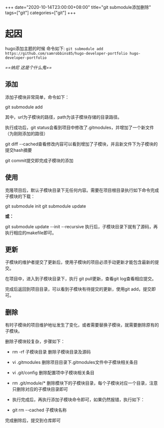 +++
date="2020-10-14T23:00:00+08:00"
title="git submodule添加删除"
tags=["git"]
categories=["git"]
+++

# 起因
hugo添加主题的时候 命令如下:
`git submodule add https://github.com/samrobbins85/hugo-developer-portfolio hugo-developer-portfolio
`

*==纳尼 这是个什么鬼==*


## 添加

添加子模块非常简单，命令如下：

git submodule add <url> <path>

其中，url为子模块的路径，path为该子模块存储的目录路径。

执行成功后，git status会看到项目中修改了.gitmodules，并增加了一个新文件（为刚刚添加的路径）

git diff --cached查看修改内容可以看到增加了子模块，并且新文件下为子模块的提交hash摘要

git commit提交即完成子模块的添加

## 使用

克隆项目后，默认子模块目录下无任何内容。需要在项目根目录执行如下命令完成子模块的下载：

git submodule init
git submodule update

**或：**

git submodule update --init --recursive
执行后，子模块目录下就有了源码，再执行相应的makefile即可。

## 更新

子模块的维护者提交了更新后，使用子模块的项目必须手动更新才能包含最新的提交。

在项目中，进入到子模块目录下，执行 git pull更新，查看git log查看相应提交。

完成后返回到项目目录，可以看到子模块有待提交的更新，使用git add，提交即可。

## 删除

有时子模块的项目维护地址发生了变化，或者需要替换子模块，就需要删除原有的子模块。

删除子模块较复杂，步骤如下：
- rm -rf 子模块目录 删除子模块目录及源码

- vi .gitmodules 删除项目目录下.gitmodules文件中子模块相关条目

- vi .git/config 删除配置项中子模块相关条目

- rm .git/module/* 删除模块下的子模块目录，每个子模块对应一个目录，注意只删除对应的子模块目录即可

- 执行完成后，再执行添加子模块命令即可，如果仍然报错，执行如下：

- git rm --cached 子模块名称

完成删除后，提交到仓库即可